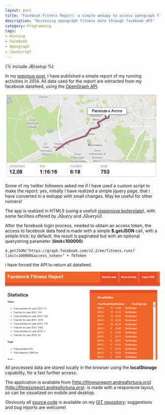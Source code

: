 ```yaml
---
layout: post
title: "Facebook Fitness Report: a simple webapp to access opengraph fitness data"
description: "Accessing opengraph fitness data through facebook API"
category: Programming
tags: 
- Running
- Facebook
- Opengraph
- Javascript
---
```

{% include JB/setup %}

In my [previous post](http://www.andreafortuna.org/running/2015/01/12/running-chronicles-2014-report/), I have published a simple report of my running activities in 2014.
All data used for the report are extracted from my facebook datafeed, using the [OpenGraph API](https://developers.facebook.com/docs/opengraph?locale=it_IT).

![caledos](/images/caledosRunner.PNG)
<!-- more -->

Some of my twitter followers asked me if I have used a custom script to make the report: yes, initially I have realized a simple jquery page, that i have converted in a webapp with small changes. May be useful for other runners!

The app is realized in HTML5 (using a usefull [responsive boilerplate](http://www.initializr.com/)), with some facilities offered by *JQuery* and *JQueryUI*.

After the facebook login process, needed to obtain an access token, the access to facebook data feed is made with a simple **$.getJSON** call, with a simple trick: by default, the result is paginated but with an optional querystring parameter (**limit=100000**)

```
$.getJSON("https://graph.facebook.com/v2.2/me/fitness.runs?limit=100000&access_token=" + fbToken
```

i have forced the API to return all datafeed.

![screenshot](/images/FacebookFitnessReport.PNG)

All processed data are stored locally in the browser using the **localStorage** capability, for a fast further access.

The application is available from [http://fitnessreport.andreafortuna.org](http://fitnessreport.andreafortuna.org): is made with a responsive layout, so can be visualized on mobile and desktop.

Obviously all [source code](http://git.andreafortuna.org/fitnessreport/src/) is available on my [GIT repository](http://git.andreafortuna.org/): suggestions and bug reports are welcome!
